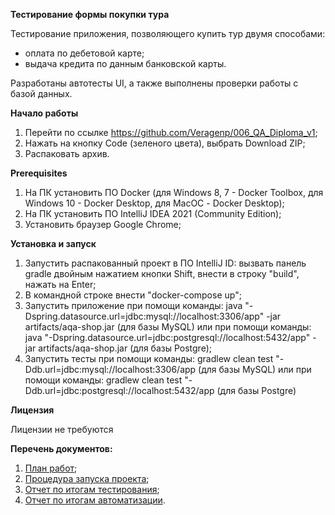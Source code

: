 **Тестирование формы покупки тура**

Тестирование приложения, позволяющего купить тур двумя способами:
 - оплата по дебетовой карте;
 - выдача кредита по данным банковской карты.
 
 Разработаны автотесты UI, а также выполнены проверки работы с базой данных.

**Начало работы**
1. Перейти по ссылке https://github.com/Veragenp/006_QA_Diploma_v1;
2. Нажать на кнопку Code (зеленого цвета), выбрать Download ZIP;
3. Распаковать архив.


**Prerequisites**

1. На ПК установить ПО Docker (для Windows 8, 7 - Docker Toolbox, для Windows 10 - Docker Desktop, 
   для MacOС - Docker Desktop);
2. На ПК установить ПО IntelliJ IDEA 2021 (Community Edition);
3. Установить браузер Google Chrome;

**Установка и запуск**

1. Запустить распакованный проект в ПО IntelliJ ID: вызвать панель gradle двойным нажатием кнопки Shift, внести в строку "build", нажать на Enter;
2. В командной строке внести "docker-compose up";
3. Запустить приложение при помощи команды: java "-Dspring.datasource.url=jdbc:mysql://localhost:3306/app" -jar artifacts/aqa-shop.jar
   (для базы MySQL) или при помощи команды: java "-Dspring.datasource.url=jdbc:postgresql://localhost:5432/app" -jar artifacts/aqa-shop.jar
   (для базы Postgre);
4. Запустить тесты при помощи команды: gradlew clean test "-Ddb.url=jdbc:mysql://localhost:3306/app
   (для базы MySQL) или при помощи команды: gradlew clean test "-Ddb.url=jdbc:postgresql://localhost:5432/app (для базы Postgre)


**Лицензия**

Лицензии не требуются

**Перечень документов:**
1. [План работ](https://github.com/Veragenp/006_QA_Diploma_v1/blob/main/doc/plan.md);
2. [Процедура запуска проекта](https://github.com/Veragenp/006_QA_Diploma_v1/blob/main/README.md);
3. [Отчет по итогам тестирования](https://github.com/Veragenp/006_QA_Diploma_v1/blob/main/doc/Report.md);
4. [Отчет по итогам автоматизации](https://github.com/Veragenp/006_QA_Diploma_v1/blob/main/doc/Summary.md).






